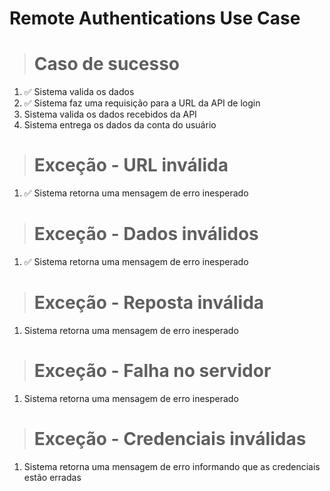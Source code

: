 # Remote Authentications Use Case

># Caso de sucesso
1.  ✅ Sistema valida os dados
2.  ✅ Sistema faz uma requisição para a URL da API de login
3.  Sistema valida os dados recebidos da API
4.  Sistema entrega os dados da conta do usuário

># Exceção - URL inválida
1. ✅ Sistema retorna uma mensagem de erro inesperado

># Exceção - Dados inválidos
1. ✅ Sistema retorna uma mensagem de erro inesperado

># Exceção - Reposta inválida
1.  Sistema retorna uma mensagem de erro inesperado

># Exceção - Falha no servidor
1.  Sistema retorna uma mensagem de erro inesperado

># Exceção - Credenciais inválidas
1.  Sistema retorna uma mensagem de erro informando que as credenciais estão erradas
